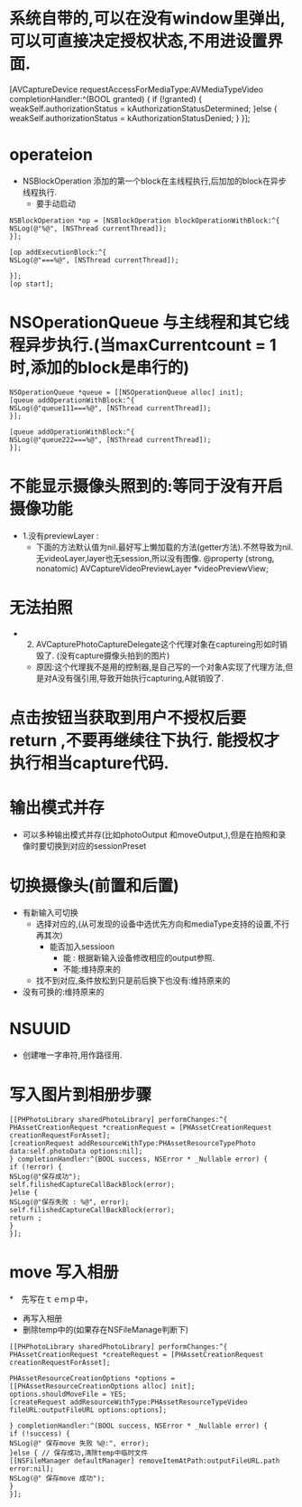 
# 系统自带的,可以在没有window里弹出,可以可直接决定授权状态,不用进设置界面.
[AVCaptureDevice requestAccessForMediaType:AVMediaTypeVideo completionHandler:^(BOOL granted) {
 if (!granted) {
 weakSelf.authorizationStatus = kAuthorizationStatusDetermined;
 }else {
 weakSelf.authorizationStatus = kAuthorizationStatusDenied;
 }
 }];

# operateion

* NSBlockOperation 添加的第一个block在主线程执行,后加加的block在异步线程执行.
    * 要手动启动
 ```objc
NSBlockOperation *op = [NSBlockOperation blockOperationWithBlock:^{
NSLog(@"%@", [NSThread currentThread]);
}];

[op addExecutionBlock:^{
NSLog(@"===%@", [NSThread currentThread]);

}];
[op start];
```
# NSOperationQueue 与主线程和其它线程异步执行.(当maxCurrentcount = 1时,添加的block是串行的)

```ojbc
NSOperationQueue *queue = [[NSOperationQueue alloc] init];
[queue addOperationWithBlock:^{
NSLog(@"queue111===%@", [NSThread currentThread]);
}];

[queue addOperationWithBlock:^{
NSLog(@"queue222===%@", [NSThread currentThread]);
}];
```

# 不能显示摄像头照到的:等同于没有开启摄像功能
* 1.没有previewLayer :
    * 下面的方法默认值为nil.最好写上懒加载的方法(getter方法).不然导致为nil.无videoLayer,layer也无session,所以没有图像.
@property (strong, nonatomic) AVCaptureVideoPreviewLayer *videoPreviewView;

# 无法拍照
* 2. AVCapturePhotoCaptureDelegate这个代理对象在captureing形如时销毁了. (没有capture摄像头拍到的图片)
    * 原因:这个代理我不是用的控制器,是自己写的一个对象A实现了代理方法,但是对A没有强引用,导致开始执行capturing,A就销毁了.


# 点击按钮当获取到用户不授权后要return ,不要再继续往下执行. 能授权才执行相当capture代码.


# 输出模式并存
* 可以多种输出模式并存(比如photoOutput 和moveOutput,),但是在拍照和录像时要切换到对应的sessionPreset


# 切换摄像头(前置和后置)
* 有新输入可切换
    * 选择对应的,(从可发现的设备中选优先方向和mediaType支持的设置,不行再其次)
        * 能否加入sessioon
            *  能 : 根据新输入设备修改相应的output参照.
            * 不能:维持原来的
    * 找不到对应,条件放松到只是前后换下也没有:维持原来的
* 没有可换的:维持原来的

# NSUUID 
* 创建唯一字串符,用作路径用.

# 写入图片到相册步骤
```objc
[[PHPhotoLibrary sharedPhotoLibrary] performChanges:^{
PHAssetCreationRequest *creationRequest = [PHAssetCreationRequest creationRequestForAsset];
[creationRequest addResourceWithType:PHAssetResourceTypePhoto data:self.photoData options:nil];
} completionHandler:^(BOOL success, NSError * _Nullable error) {
if (!error) {
NSLog(@"保存成功");
self.filishedCaptureCallBackBlock(error);
}else {
NSLog(@"保存失败 : %@", error);
self.filishedCaptureCallBackBlock(error);
return ;
}
}];
```
# move 写入相册
*　先写在ｔｅｍｐ中，
* 再写入相册
* 删除temp中的(如果存在NSFileManage判断下)
```objc
[[PHPhotoLibrary sharedPhotoLibrary] performChanges:^{
PHAssetCreationRequest *createRequest = [PHAssetCreationRequest creationRequestForAsset];

PHAssetResourceCreationOptions *options = [[PHAssetResourceCreationOptions alloc] init];
options.shouldMoveFile = YES;
[createRequest addResourceWithType:PHAssetResourceTypeVideo fileURL:outputFileURL options:options];

} completionHandler:^(BOOL success, NSError * _Nullable error) {
if (!success) {
NSLog(@" 保存move 失败 %@:", error);
}else { // 保存成功,清除temp中临时文件
[[NSFileManager defaultManager] removeItemAtPath:outputFileURL.path error:nil];
NSLog(@" 保存move 成功");
}
}];
```







